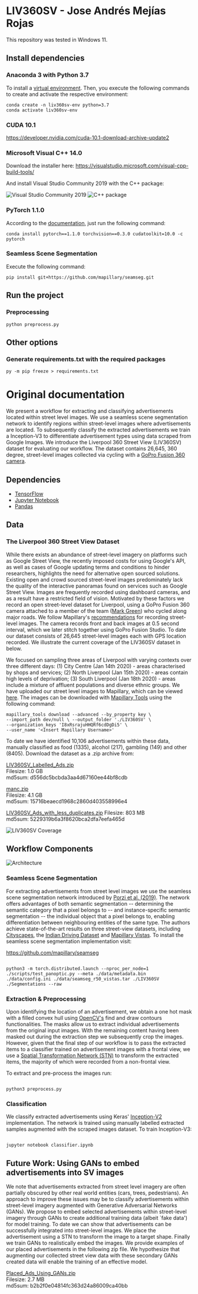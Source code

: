 # LIV360SV - Jose Andrés Mejías Rojas

This repository was tested in Windows 11.

## Install dependencies

### Anaconda 3 with Python 3.7

To install a [virtual environment](https://conda.io/projects/conda/en/latest/user-guide/tasks/manage-environments.html#creating-an-environment-with-commands). Then, you execute the following commands to create and activate the respective environment:

```
conda create -n liv360sv-env python=3.7
conda activate liv360sv-env
```

### CUDA 10.1

https://developer.nvidia.com/cuda-10.1-download-archive-update2

### Microsoft Visual C++ 14.0

Download the installer here: https://visualstudio.microsoft.com/visual-cpp-build-tools/

And install Visual Studio Community 2019 with the C++ package:

![Visual Studio Community 2019](./img/readme1.png)
![C++ package](./img/readme2.png)

### PyTorch 1.1.0

According to the [documentation](https://pytorch.org/get-started/previous-versions/), just run the following command:

```
conda install pytorch==1.1.0 torchvision==0.3.0 cudatoolkit=10.0 -c pytorch
```

### Seamless Scene Segmentation

Execute the following command:

```
pip install git+https://github.com/mapillary/seamseg.git
```

## Run the project

### Preprocessing

```
python preprocess.py
```

## Other options

### Generate requirements.txt with the required packages

```
py -m pip freeze > requirements.txt
```

# Original documentation

We present a workflow for extracting and classifying advertisements located
within street level images. We use a seamless scene segmentation network to
identify regions within street-level images where advertisements are located. To
subsequently classify the extracted advertisements we train a Inception-V3 to differentiate advertisement types using data scraped from Google Images. We introduce the Liverpool 360 Street View (LIV360SV) dataset for evaluating our workflow. The dataset contains 26,645, 360 degree, street-level images collected via cycling with a [GoPro Fusion 360 camera](https://gopro.com/en/at/news/the-basics-gopro-fusion).

## Dependencies

- [TensorFlow](https://www.tensorflow.org/install)
- [Jupyter Notebook](https://jupyter.org/)
- [Pandas](https://pandas.pydata.org/)

## Data

### The Liverpool 360 Street View Dataset

While there exists an abundance of street-level imagery on platforms such as Google Street View, the recently imposed costs for using Google's API, as well as cases of Google updating terms and conditions to hinder researchers, highlights the need for alternative open sourced solutions.
Existing open and crowd sourced street-level images predominately lack the quality of the interactive panoramas found on services such as Google Street View. Images are frequently recorded using dashboard cameras, and as a result have a restricted field of vision. Motivated by these factors we record an open street-level dataset for Liverpool, using a GoPro Fusion 360 camera attached to a member of the team ([Mark Green](https://scholar.google.com/citations?user=_9XrEoIAAAAJ&hl=en&oi=ao)) who cycled along major roads. We follow Mapillary's [recommendations](https://help.mapillary.com/hc/en-us/articles/360026122412-GoPro-Fusion-360) for recording street-level images. The camera records front and back images at 0.5 second interval, which we later stitch together using GoPro Fusion Studio. To date our dataset consists of 26,645 street-level images each with GPS location recorded. We illustrate the current coverage of the LIV360SV dataset in below.

We focused on sampling three areas of Liverpool with varying contexts over three different days: (1) City Centre (Jan 14th 2020) - areas characterised by shops and services; (2) North Liverpool (Jan 15th 2020) - areas contain high levels of deprivation; (3) South Liverpool (Jan 18th 2020) - areas include a mixture of affluent populations and diverse ethnic groups. We have uploaded our street level images to Mapillary, which can be viewed [here](https://www.mapillary.com/app/org/gdsl_uol?lat=53.39&lng=-2.9&z=11.72&tab=uploads). The images can be downloaded with [Mapillary Tools](https://github.com/mapillary/mapillary_tools) using the following command:

```
mapillary_tools download --advanced --by_property key \
--import_path dev/null \ --output_folder './LIV360SV' \
--organization_keys 'I8xRsrajuHHQRf6cdDgDi5' \
--user_name '<Insert Mapillary Username>'
```

To date we have identified 10,106 advertisements within these data, manually classified as food (1335), alcohol (217), gambling (149) and other (8405). Download the dataset as a .zip archive from:

[LIV360SV_Labelled_Ads.zip](https://drive.google.com/file/d/1B_YnXTCJJR7HdqyzlcjwnStga1yIStip/view?usp=sharing)<br>
Filesize: 1.0 GB <br>
md5sum: d556dc5bcbda3aa4d67160ee44bf8cdb

[manc.zip](https://drive.google.com/file/d/1q__975pcQk0DIVTK_JjGy3SxKnmTtZaj/view?usp=sharing)<br>
Filesize: 4.1 GB <br>
md5sum: 15716beaecd1968c2860d403558996e4

[LIV360SV_Ads_with_less_duplicates.zip](https://drive.google.com/file/d/1IT_YZGEw7Znc9FwkHvt9jgPWV-gdPFNb/view?usp=sharing)
Filesize: 803 MB <br>
md5sum: 5229319b6a3f8620bca2dfa7eefa465d

![LIV360SV Coverage](./img/liv360sv.png)

## Workflow Components

![Architecture](./img/architecture.png)

### Seamless Scene Segmentation

For extracting advertisements from street level images we use the seamless scene segmentation network introduced by [Porzi et al. (2019)](https://arxiv.org/pdf/1905.01220.pdf). The network offers advantages of both semantic segmentation -- determining the semantic category that a pixel belongs to -- and instance-specific semantic segmentation -- the individual object that a pixel belongs to, enabling differentiation between neighbouring entities of the same type. The authors achieve state-of-the-art results on three street-view datasets, including [Cityscapes](https://arxiv.org/pdf/1604.01685.pdf), the [Indian Driving Dataset](https://arxiv.org/pdf/1811.10200.pdf) and [Mapillary Vistas](https://research.mapillary.com/img/publications/ICCV17a.pdf). To install the seamless scene segmentation implementation visit:

https://github.com/mapillary/seamseg

```

python3 -m torch.distributed.launch --nproc_per_node=1 ./scripts/test_panoptic.py --meta ./data/metadata.bin ./data/config.ini ./data/seamseg_r50_vistas.tar ./LIV360SV ./Segmentations --raw

```

### Extraction & Preprocessing

Upon identifying the location of an advertisement, we obtain a one hot mask with a filled convex hull using [OpenCV's](https://opencv.org/) find and draw contours functionalities. The masks allow us to extract individual advertisements from the original input images. With the remaining content having been masked out during the extraction step we subsequently crop the images. However, given that the final step of our workflow is to pass the extracted items to a classifier trained on advertisement images with a frontal view, we use a [Spatial Transformation Network (STN)](https://arxiv.org/pdf/1506.02025.pdf) to transform the extracted items, the majority of which were recorded from a non-frontal view.

To extract and pre-process the images run:

```

python3 preprocess.py

```

### Classification

We classify extracted advertisements using Keras'
[Inception-V2](https://keras.io/applications/) implementation. The network is
trained using manually labelled extracted samples augmented with the scraped
images dataset. To train Inception-V3:

```

jupyter notebook classifier.ipynb

```

## Future Work: Using GANs to embed advertisements into SV images

We note that advertisements extracted from street level imagery are
often partially obscured by other real world entities (cars, trees,
pedestrians). An approach to improve these issues may be to classify
advertisements within street-level imagery augmented with Generative Adversarial
Networks (GANs). We propose to embed selected
advertisements within street-level imagery through GANs to create additional
training data (albeit `fake data') for model training. To date we can show that
advertisements can be successfully integrated into street-level images. We place
the advertisement using a STN to transform the image to a target shape. Finally
we train GANs to realistically embed the images. We provide examples of our
placed advertisements in the following zip file.
We hypothesize that augmenting our collected street view data with these
secondary GANs created data will enable the training of an effective model.

[Placed_Ads_Using_GANs.zip](https://drive.google.com/file/d/1ETk7dgpuQN_ph3vP0X99EHFAiBjKeFoy/view?usp=sharing)<br>
Filesize: 2.7 MB <br>
md5sum: b2b2f0e04814fc363d24a86009ca40bb

```

```
